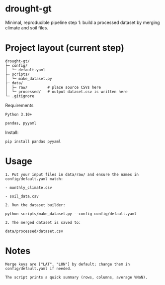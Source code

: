 # drought-gt

Minimal, reproducible pipeline step 1: build a processed dataset by merging climate and soil files.

# Project layout (current step)
```
drought-gt/
├─ config/
│  └─ default.yaml
├─ scripts/
│  └─ make_dataset.py
├─ data/
│  ├─ raw/         # place source CSVs here
│  └─ processed/   # output dataset.csv is written here
└─ .gitignore
```

Requirements

	Python 3.10+

	pandas, pyyaml

Install:

```
pip install pandas pyyaml
```

# Usage

	1. Put your input files in data/raw/ and ensure the names in config/default.yaml match:

	- monthly_climate.csv

	- soil_data.csv

	2. Run the dataset builder:

```
python scripts/make_dataset.py --config config/default.yaml
```

	3. The merged dataset is saved to:

```
data/processed/dataset.csv
```

# Notes

	Merge keys are ["LAT", "LON"] by default; change them in config/default.yaml if needed.

	The script prints a quick summary (rows, columns, average %NaN).
